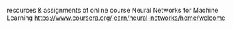 resources & assignments of online course Neural Networks for Machine Learning
https://www.coursera.org/learn/neural-networks/home/welcome
